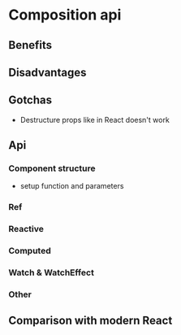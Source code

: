 # Composition api

## Benefits

## Disadvantages

## Gotchas
- Destructure props like in React doesn't work

## Api

### Component structure
- setup function and parameters

### Ref

### Reactive

### Computed

### Watch & WatchEffect

### Other

## Comparison with modern React